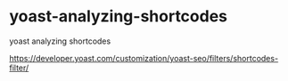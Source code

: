 # yoast-analyzing-shortcodes
yoast analyzing shortcodes

https://developer.yoast.com/customization/yoast-seo/filters/shortcodes-filter/
